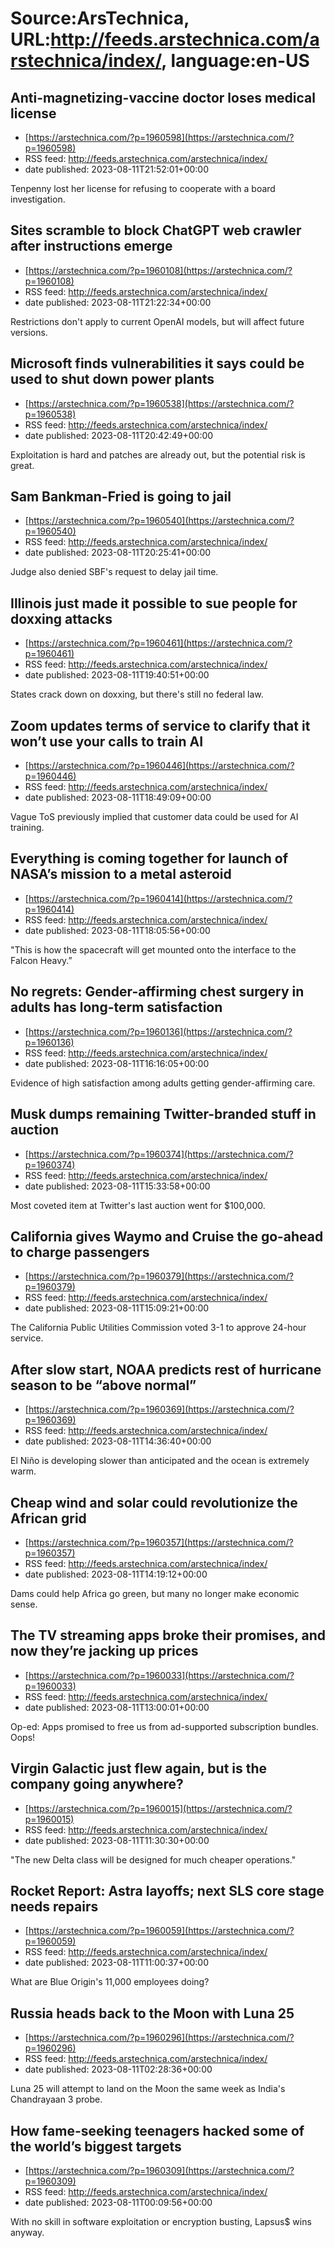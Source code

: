 # Source:ArsTechnica, URL:http://feeds.arstechnica.com/arstechnica/index/, language:en-US

## Anti-magnetizing-vaccine doctor loses medical license
 - [https://arstechnica.com/?p=1960598](https://arstechnica.com/?p=1960598)
 - RSS feed: http://feeds.arstechnica.com/arstechnica/index/
 - date published: 2023-08-11T21:52:01+00:00

Tenpenny lost her license for refusing to cooperate with a board investigation.

## Sites scramble to block ChatGPT web crawler after instructions emerge
 - [https://arstechnica.com/?p=1960108](https://arstechnica.com/?p=1960108)
 - RSS feed: http://feeds.arstechnica.com/arstechnica/index/
 - date published: 2023-08-11T21:22:34+00:00

Restrictions don't apply to current OpenAI models, but will affect future versions.

## Microsoft finds vulnerabilities it says could be used to shut down power plants
 - [https://arstechnica.com/?p=1960538](https://arstechnica.com/?p=1960538)
 - RSS feed: http://feeds.arstechnica.com/arstechnica/index/
 - date published: 2023-08-11T20:42:49+00:00

Exploitation is hard and patches are already out, but the potential risk is great.

## Sam Bankman-Fried is going to jail
 - [https://arstechnica.com/?p=1960540](https://arstechnica.com/?p=1960540)
 - RSS feed: http://feeds.arstechnica.com/arstechnica/index/
 - date published: 2023-08-11T20:25:41+00:00

Judge also denied SBF's request to delay jail time.

## Illinois just made it possible to sue people for doxxing attacks
 - [https://arstechnica.com/?p=1960461](https://arstechnica.com/?p=1960461)
 - RSS feed: http://feeds.arstechnica.com/arstechnica/index/
 - date published: 2023-08-11T19:40:51+00:00

States crack down on doxxing, but there's still no federal law.

## Zoom updates terms of service to clarify that it won’t use your calls to train AI
 - [https://arstechnica.com/?p=1960446](https://arstechnica.com/?p=1960446)
 - RSS feed: http://feeds.arstechnica.com/arstechnica/index/
 - date published: 2023-08-11T18:49:09+00:00

Vague ToS previously implied that customer data could be used for AI training.

## Everything is coming together for launch of NASA’s mission to a metal asteroid
 - [https://arstechnica.com/?p=1960414](https://arstechnica.com/?p=1960414)
 - RSS feed: http://feeds.arstechnica.com/arstechnica/index/
 - date published: 2023-08-11T18:05:56+00:00

"This is how the spacecraft will get mounted onto the interface to the Falcon Heavy.”

## No regrets: Gender-affirming chest surgery in adults has long-term satisfaction
 - [https://arstechnica.com/?p=1960136](https://arstechnica.com/?p=1960136)
 - RSS feed: http://feeds.arstechnica.com/arstechnica/index/
 - date published: 2023-08-11T16:16:05+00:00

Evidence of high satisfaction among adults getting gender-affirming care.

## Musk dumps remaining Twitter-branded stuff in auction
 - [https://arstechnica.com/?p=1960374](https://arstechnica.com/?p=1960374)
 - RSS feed: http://feeds.arstechnica.com/arstechnica/index/
 - date published: 2023-08-11T15:33:58+00:00

Most coveted item at Twitter's last auction went for $100,000.

## California gives Waymo and Cruise the go-ahead to charge passengers
 - [https://arstechnica.com/?p=1960379](https://arstechnica.com/?p=1960379)
 - RSS feed: http://feeds.arstechnica.com/arstechnica/index/
 - date published: 2023-08-11T15:09:21+00:00

The California Public Utilities Commission voted 3-1 to approve 24-hour service.

## After slow start, NOAA predicts rest of hurricane season to be “above normal”
 - [https://arstechnica.com/?p=1960369](https://arstechnica.com/?p=1960369)
 - RSS feed: http://feeds.arstechnica.com/arstechnica/index/
 - date published: 2023-08-11T14:36:40+00:00

El Niño is developing slower than anticipated and the ocean is extremely warm.

## Cheap wind and solar could revolutionize the African grid
 - [https://arstechnica.com/?p=1960357](https://arstechnica.com/?p=1960357)
 - RSS feed: http://feeds.arstechnica.com/arstechnica/index/
 - date published: 2023-08-11T14:19:12+00:00

Dams could help Africa go green, but many no longer make economic sense.

## The TV streaming apps broke their promises, and now they’re jacking up prices
 - [https://arstechnica.com/?p=1960033](https://arstechnica.com/?p=1960033)
 - RSS feed: http://feeds.arstechnica.com/arstechnica/index/
 - date published: 2023-08-11T13:00:01+00:00

Op-ed: Apps promised to free us from ad-supported subscription bundles. Oops!

## Virgin Galactic just flew again, but is the company going anywhere?
 - [https://arstechnica.com/?p=1960015](https://arstechnica.com/?p=1960015)
 - RSS feed: http://feeds.arstechnica.com/arstechnica/index/
 - date published: 2023-08-11T11:30:30+00:00

"The new Delta class will be designed for much cheaper operations."

## Rocket Report: Astra layoffs; next SLS core stage needs repairs
 - [https://arstechnica.com/?p=1960059](https://arstechnica.com/?p=1960059)
 - RSS feed: http://feeds.arstechnica.com/arstechnica/index/
 - date published: 2023-08-11T11:00:37+00:00

What are Blue Origin's 11,000 employees doing?

## Russia heads back to the Moon with Luna 25
 - [https://arstechnica.com/?p=1960296](https://arstechnica.com/?p=1960296)
 - RSS feed: http://feeds.arstechnica.com/arstechnica/index/
 - date published: 2023-08-11T02:28:36+00:00

Luna 25 will attempt to land on the Moon the same week as India's Chandrayaan 3 probe.

## How fame-seeking teenagers hacked some of the world’s biggest targets
 - [https://arstechnica.com/?p=1960309](https://arstechnica.com/?p=1960309)
 - RSS feed: http://feeds.arstechnica.com/arstechnica/index/
 - date published: 2023-08-11T00:09:56+00:00

With no skill in software exploitation or encryption busting, Lapsus$ wins anyway.

